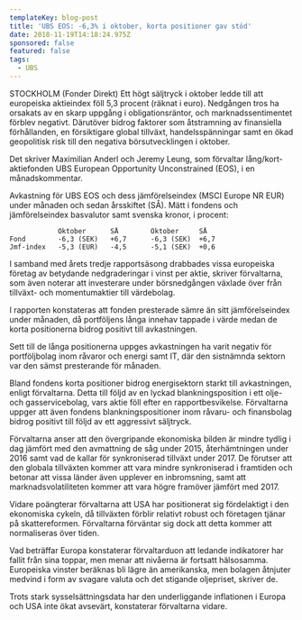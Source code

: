 ```yaml
---
templateKey: blog-post
title: 'UBS EOS: -6,3% i oktober, korta positioner gav stöd'
date: 2018-11-19T14:18:24.975Z
sponsored: false
featured: false
tags:
  - UBS
---
```

STOCKHOLM (Fonder Direkt) Ett högt säljtryck i oktober ledde till att europeiska aktieindex föll 5,3 procent (räknat i euro). Nedgången tros ha orsakats av en skarp uppgång i obligationsräntor, och marknadssentimentet förblev negativt. Därutöver bidrog faktorer som åtstramning av finansiella förhållanden, en försiktigare global tillväxt, handelsspänningar samt en ökad geopolitisk risk till den negativa börsutvecklingen i oktober.

Det skriver Maximilian Anderl och Jeremy Leung, som förvaltar lång/kort-aktiefonden UBS European Opportunity Unconstrained (EOS), i en månadskommentar.

Avkastning för UBS EOS och dess jämförelseindex (MSCI Europe NR EUR) under månaden och sedan årsskiftet (SÅ). Mätt i fondens och jämförelseindex basvalutor samt svenska kronor, i procent:

```
            Oktober      SÅ        Oktober     SÅ                 
Fond        -6,3 (SEK)   +6,7      -6,3 (SEK)  +6,7               
Jmf-index   -5,3 (EUR)   -4,5      -5,1 (SEK)  +0,6      
```     
I samband med årets tredje rapportsäsong drabbades vissa europeiska företag av betydande nedgraderingar i vinst per aktie, skriver förvaltarna, som även noterar att investerare under börsnedgången växlade över från tillväxt- och momentumaktier till värdebolag.

I rapporten konstateras att fonden presterade sämre än sitt jämförelseindex under månaden, då portföljens långa innehav tappade i värde medan de korta positionerna bidrog positivt till avkastningen.

Sett till de långa positionerna uppges avkastningen ha varit negativ för portföljbolag inom råvaror och energi samt IT, där den sistnämnda sektorn var den sämst presterande för månaden.

Bland fondens korta positioner bidrog energisektorn starkt till avkastningen, enligt förvaltarna. Detta till följd av en lyckad blankningsposition i ett olje- och gasservicebolag, vars aktie föll efter en rapportbesvikelse. Förvaltarna uppger att även fondens blankningspositioner inom råvaru- och finansbolag bidrog positivt till följd av ett aggressivt säljtryck.

Förvaltarna anser att den övergripande ekonomiska bilden är mindre tydlig i dag jämfört med den avmattning de såg under 2015, återhämtningen under 2016 samt vad de kallar för synkroniserad tillväxt under 2017. De förutser att den globala tillväxten kommer att vara mindre synkroniserad i framtiden och betonar att vissa länder även upplever en inbromsning, samt att marknadsvolatiliteten kommer att vara högre framöver jämfört med 2017.

Vidare poängterar förvaltarna att USA har positionerat sig fördelaktigt i den ekonomiska cykeln, då tillväxten förblir relativt robust och företagen tjänar på skattereformen. Förvaltarna förväntar sig dock att detta kommer att normaliseras över tiden.

Vad beträffar Europa konstaterar förvaltarduon att ledande indikatorer har fallit från sina toppar, men menar att nivåerna är fortsatt hälsosamma. Europeiska vinster beräknas bli lägre än amerikanska, men bolagen åtnjuter medvind i form av svagare valuta och det stigande oljepriset, skriver de.

Trots stark sysselsättningsdata har den underliggande inflationen i Europa och USA inte ökat avsevärt, konstaterar förvaltarna vidare.
